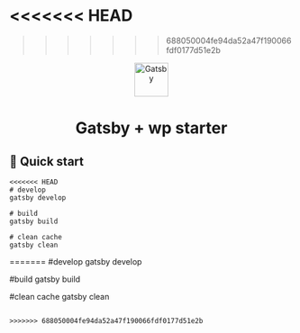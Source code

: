 <<<<<<< HEAD
=======

>>>>>>> 688050004fe94da52a47f190066fdf0177d51e2b
<p align="center">
  <a href="https://www.gatsbyjs.org">
    <img alt="Gatsby" src="https://www.gatsbyjs.org/monogram.svg" width="60" />
  </a>
</p>
<h1 align="center">
  Gatsby + wp starter
</h1>


## 🚀 Quick start

```
<<<<<<< HEAD
# develop
gatsby develop

# build
gatsby build

# clean cache
gatsby clean

```
=======
#develop
gatsby develop

#build
gatsby build

#clean cache
gatsby clean
```
    
>>>>>>> 688050004fe94da52a47f190066fdf0177d51e2b

